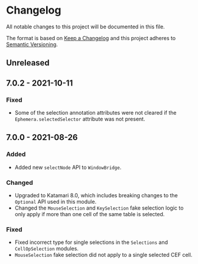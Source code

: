 # Changelog
All notable changes to this project will be documented in this file.

The format is based on [Keep a Changelog](http://keepachangelog.com/en/1.0.0/)
and this project adheres to [Semantic Versioning](http://semver.org/spec/v2.0.0.html).

## Unreleased

## 7.0.2 - 2021-10-11

### Fixed
- Some of the selection annotation attributes were not cleared if the `Ephemera.selectedSelector` attribute was not present.

## 7.0.0 - 2021-08-26

### Added
- Added new `selectNode` API to `WindowBridge`.

### Changed
- Upgraded to Katamari 8.0, which includes breaking changes to the `Optional` API used in this module.
- Changed the `MouseSelection` and `KeySelection` fake selection logic to only apply if more than one cell of the same table is selected.

### Fixed
- Fixed incorrect type for single selections in the `Selections` and `CellOpSelection` modules.
- `MouseSelection` fake selection did not apply to a single selected CEF cell.
